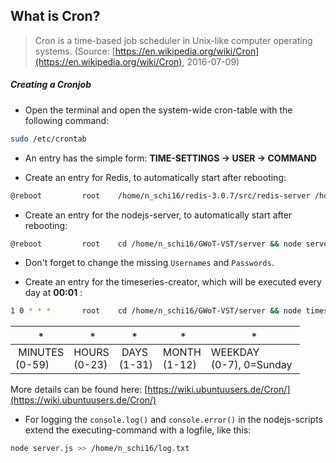 ## What is Cron?

>Cron is a time-based job scheduler in Unix-like computer operating systems.
>(Source: [https://en.wikipedia.org/wiki/Cron](https://en.wikipedia.org/wiki/Cron), 2016-07-09)

##### Creating a Cronjob

* Open the terminal and open the system-wide cron-table with the following command:

```bash
sudo /etc/crontab
```

* An entry has the simple form: **TIME-SETTINGS -> USER -> COMMAND**

* Create an entry for Redis, to automatically start after rebooting:

```bash
@reboot         root    /home/n_schi16/redis-3.0.7/src/redis-server /home/n_schi16/redis-3.0.7/redis.conf
```

* Create an entry for the nodejs-server, to automatically start after rebooting:

```bash
@reboot         root    cd /home/n_schi16/GWoT-VST/server && node server.js --email_user EMAILADDRESS --email_password PASSWORD --postgres_user USER --postgres_password PASSWORD --redis --socket_io >> /home/n_schi16/log.txt
```

* Don't forget to change the missing `Usernames` and `Passwords`.

* Create an entry for the timeseries-creator, which will be executed every day at **00:01** :

```bash
1 0 * * *       root    cd /home/n_schi16/GWoT-VST/server && node timeseries.js --postgres_user USER --postgres_password PASSWORD >> /home/n_schi16/log_timeseries.txt
```

| `*` | `*` | `*` | `*` | `*` |
|-----|-----|-----|-----|-----|
| MINUTES <br> (0-59) | HOURS <br> (0-23) | DAYS <br> (1-31) | MONTH <br> (1-12) | WEEKDAY <br> (0-7), 0=Sunday |

More details can be found here: [https://wiki.ubuntuusers.de/Cron/](https://wiki.ubuntuusers.de/Cron/)

* For logging the `console.log()` and `console.error()` in the nodejs-scripts extend the executing-command with a logfile, like this:

```bash
node server.js >> /home/n_schi16/log.txt
```
